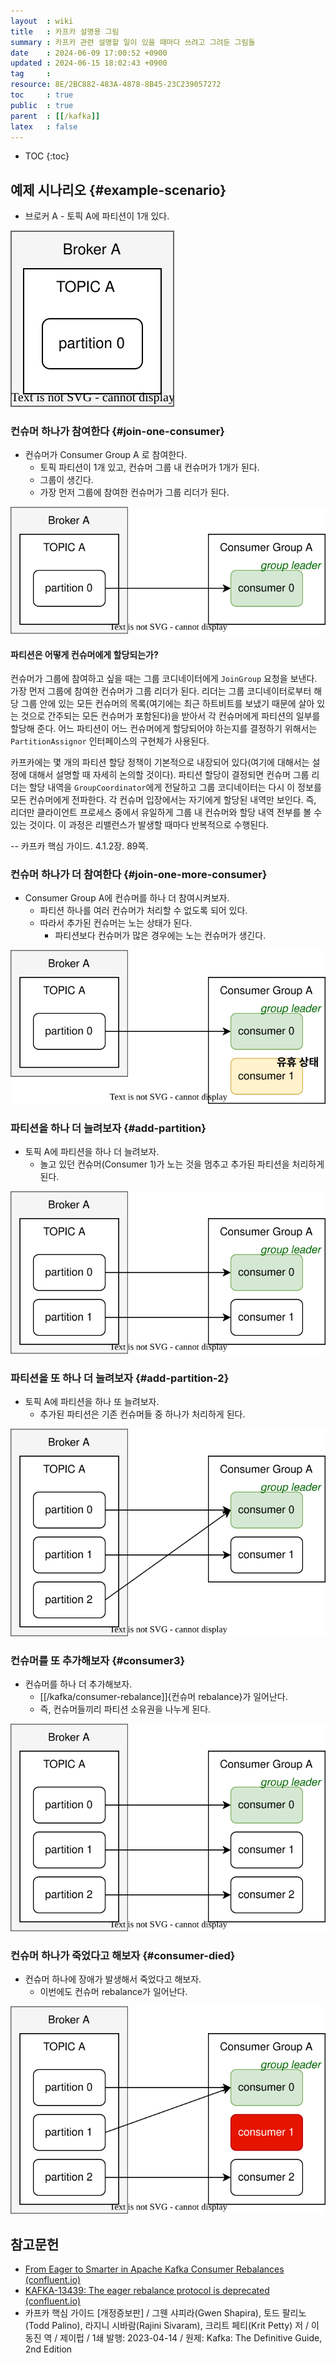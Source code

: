 ```yaml
---
layout  : wiki
title   : 카프카 설명용 그림
summary : 카프카 관련 설명할 일이 있을 때마다 쓰려고 그려둔 그림들
date    : 2024-06-09 17:00:52 +0900
updated : 2024-06-15 18:02:43 +0900
tag     : 
resource: 8E/2BC882-483A-4878-8B45-23C239057272
toc     : true
public  : true
parent  : [[/kafka]]
latex   : false
---
```

* TOC
{:toc}

## 예제 시나리오 {#example-scenario}

- 브로커 A - 토픽 A에 파티션이 1개 있다.

![]( /resource/8E/2BC882-483A-4878-8B45-23C239057272/partition1-consumer0.svg )

### 컨슈머 하나가 참여한다 {#join-one-consumer}

- 컨슈머가 Consumer Group A 로 참여한다.
    - 토픽 파티션이 1개 있고, 컨슈머 그룹 내 컨슈머가 1개가 된다.
    - 그룹이 생긴다.
    - 가장 먼저 그룹에 참여한 컨슈머가 그룹 리더가 된다.

![]( /resource/8E/2BC882-483A-4878-8B45-23C239057272/partition1-consumer1.svg )

#### 파티션은 어떻게 컨슈머에게 할당되는가?

>
컨슈머가 그룹에 참여하고 싶을 때는 그룹 코디네이터에게 `JoinGroup` 요청을 보낸다.
가장 먼저 그룹에 참여한 컨슈머가 그룹 리더가 된다.
리더는 그룹 코디네이터로부터 해당 그룹 안에 있는 모든 컨슈머의 목록(여기에는 최근 하트비트를 보냈기 때문에 살아 있는 것으로 간주되는 모든 컨슈머가 포함된다)을 받아서 각 컨슈머에게 파티션의 일부를 할당해 준다.
어느 파티션이 어느 컨슈머에게 할당되어야 하는지를 결정하기 위해서는 `PartitionAssignor` 인터페이스의 구현체가 사용된다.
>
카프카에는 몇 개의 파티션 할당 정책이 기본적으로 내장되어 있다(여기에 대해서는 설정에 대해서 설명할 때 자세히 논의할 것이다).
파티션 할당이 결정되면 컨슈머 그룹 리더는 할당 내역을 `GroupCoordinator`에게 전달하고 그룹 코디네이터는 다시 이 정보를 모든 컨슈머에게 전파한다.
각 컨슈머 입장에서는 자기에게 할당된 내역만 보인다.
즉, 리더만 클라이언트 프로세스 중에서 유일하게 그룹 내 컨슈머와 할당 내역 전부를 볼 수 있는 것이다. 이 과정은 리밸런스가 발생할 때마다 반복적으로 수행된다.
>
-- 카프카 핵심 가이드. 4.1.2장. 89쪽.

### 컨슈머 하나가 더 참여한다 {#join-one-more-consumer}

- Consumer Group A에 컨슈머를 하나 더 참여시켜보자.
    - 파티션 하나를 여러 컨슈머가 처리할 수 없도록 되어 있다.
    - 따라서 추가된 컨슈머는 노는 상태가 된다.
        - 파티션보다 컨슈머가 많은 경우에는 노는 컨슈머가 생긴다.

![]( /resource/8E/2BC882-483A-4878-8B45-23C239057272/partition1-consumer2.svg )

### 파티션을 하나 더 늘려보자 {#add-partition}

- 토픽 A에 파티션을 하나 더 늘려보자.
    - 놀고 있던 컨슈머(Consumer 1)가 노는 것을 멈추고 추가된 파티션을 처리하게 된다.

![]( /resource/8E/2BC882-483A-4878-8B45-23C239057272/partition2-consumer2.svg )

### 파티션을 또 하나 더 늘려보자 {#add-partition-2}

- 토픽 A에 파티션을 하나 또 늘려보자.
    - 추가된 파티션은 기존 컨슈머들 중 하나가 처리하게 된다.

![]( /resource/8E/2BC882-483A-4878-8B45-23C239057272/partition3-consumer2.svg )

### 컨슈머를 또 추가해보자 {#consumer3}

- 컨슈머를 하나 더 추가해보자.
    - [[/kafka/consumer-rebalance]]{컨슈머 rebalance}가 일어난다.
    - 즉, 컨슈머들끼리 파티션 소유권을 나누게 된다.

![]( /resource/8E/2BC882-483A-4878-8B45-23C239057272/partition3-consumer3.svg )

### 컨슈머 하나가 죽었다고 해보자 {#consumer-died}

- 컨슈머 하나에 장애가 발생해서 죽었다고 해보자.
    - 이번에도 컨슈머 rebalance가 일어난다.

![]( /resource/8E/2BC882-483A-4878-8B45-23C239057272/partition3-consumer2-disabled1.svg )


## 참고문헌

- [From Eager to Smarter in Apache Kafka Consumer Rebalances (confluent.io)](https://www.confluent.io/blog/cooperative-rebalancing-in-kafka-streams-consumer-ksqldb/ )
- [KAFKA-13439: The eager rebalance protocol is deprecated (confluent.io)](https://www.confluent.io/ko-kr/blog/apache-kafka-3-1-version-features-and-updates/#eager-rebalance-protocol )
- 카프카 핵심 가이드 [개정증보판] / 그웬 샤피라(Gwen Shapira), 토드 팔리노(Todd Palino), 라지니 시바람(Rajini Sivaram), 크리트 페티(Krit Petty) 저 / 이동진 역 / 제이펍 / 1쇄 발행: 2023-04-14 / 원제: Kafka: The Definitive Guide, 2nd Edition

